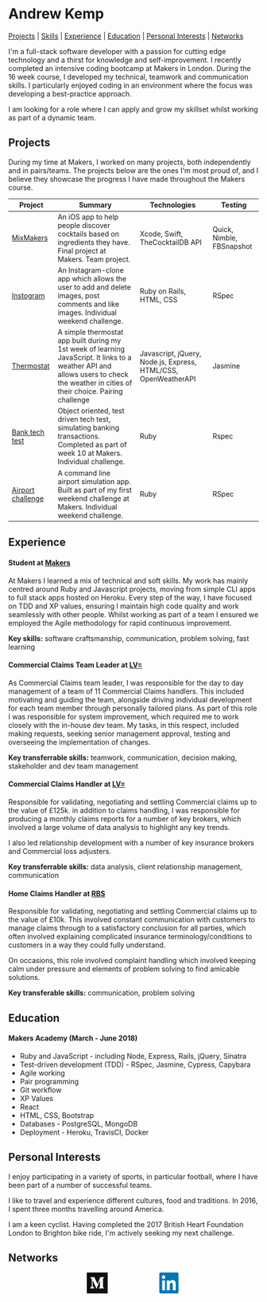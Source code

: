 # Andrew Kemp

[Projects](#projects) | [Skills](#skills) | [Experience](#experience) | [Education](#education) | [Personal Interests](#personal-interests) | [Networks](#networks)

I'm a full-stack software developer with a passion for cutting edge technology and a thirst for knowledge and self-improvement. I recently completed an intensive coding bootcamp at Makers in London. During the 16 week course, I developed my technical, teamwork and communication skills. I particularly enjoyed coding in an environment where the focus was developing a best-practice approach.

I am looking for a role where I can apply and grow my skillset whilst working as part of a dynamic team.

## Projects

During my time at Makers, I worked on many projects, both independently and in pairs/teams. The projects below are the ones I'm most proud of, and I believe they showcase the progress I have made throughout the Makers course.

 | Project       | Summary       | Technologies  | Testing |
 | ------------- |---------------| --------------|---------|
 | [MixMakers](https://github.com/andyk144/MixMakers) | An iOS app to help people discover cocktails based on ingredients they have. Final project at Makers. Team project. | Xcode, Swift, TheCocktailDB API | Quick, Nimble, FBSnapshot |
 | [Instogram](https://github.com/andyk144/instagram-challenge) | An Instagram-clone app which allows the user to add and delete images, post comments and like images. Individual weekend challenge. | Ruby on Rails, HTML, CSS | RSpec |
 | [Thermostat](https://github.com/andyk144/thermostat) | A simple thermostat app built during my 1st week of learning JavaScript. It links to a weather API and allows users to check the weather in cities of their choice. Pairing challenge | Javascript, jQuery, Node.js, Express, HTML/CSS, OpenWeatherAPI | Jasmine |
 | [Bank tech test](https://github.com/andyk144/bank) | Object oriented, test driven tech test, simulating banking transactions. Completed as part of week 10 at Makers. Individual challenge. | Ruby | Rspec |
 | [Airport challenge](https://github.com/andyk144/airport_challenge) | A command line airport simulation app. Built as part of my first weekend challenge at Makers. Individual weekend challenge. | Ruby | RSpec |

## Experience

#### Student at [Makers](https://makers.tech/)

At Makers I learned a mix of technical and soft skills. My work has mainly centred around Ruby and Javascript projects, moving from simple CLI apps to full stack apps hosted on Heroku. Every step of the way, I have focused on TDD and XP values, ensuring I maintain high code quality and work seamlessly with other people. Whilst working as part of a team I ensured we employed the Agile methodology for rapid continuous improvement.

**Key skills:** software craftsmanship, communication, problem solving, fast learning

#### Commercial Claims Team Leader at [LV=](https://www.lv.com/)

As Commercial Claims team leader, I was responsible for the day to day management of a team of 11 Commercial Claims handlers. This included motivating and guiding the team, alongside driving individual development for each team member through personally tailored plans. As part of this role I was responsible for system improvement, which required me to work closely with the in-house dev team. My tasks, in this respect, included making requests, seeking senior management approval, testing and overseeing the implementation of changes.

**Key transferrable skills:** teamwork, communication, decision making, stakeholder and dev team management

#### Commercial Claims Handler at [LV=](https://www.lv.com/)

Responsible for validating, negotiating and settling Commercial claims up to the value of £125k. in addition to claims handling, I was responsible for producing a monthly claims reports for a number of key brokers, which involved a large volume of data analysis to highlight any key trends.

I also led relationship development with a number of key insurance brokers and Commercial loss adjusters.

**Key transferrable skills:** data analysis, client relationship management, communication

#### Home Claims Handler at [RBS](https://personal.rbs.co.uk/personal/insurance/home-insurance.html)

Responsible for validating, negotiating and settling Commercial claims up to the value of £10k. This involved constant communication with customers to manage claims through to a satisfactory conclusion for all parties, which often involved explaining complicated insurance terminology/conditions to customers in a way they could fully understand.

On occasions, this role involved complaint handling which involved keeping calm under pressure and elements of problem solving to find amicable solutions.

**Key transferable skills:** communication, problem solving

## Education

#### Makers Academy (March - June 2018)

- Ruby and JavaScript - including Node, Express, Rails, jQuery, Sinatra
- Test-driven development (TDD) - RSpec, Jasmine, Cypress, Capybara
- Agile working
- Pair programming
- Git workflow
- XP Values
- React
- HTML, CSS, Bootstrap
- Databases - PostgreSQL, MongoDB
- Deployment - Heroku, TravisCI, Docker

## Personal Interests

I enjoy participating in a variety of sports, in particular football, where I have been part of a number of successful teams.

I like to travel and experience different cultures, food and traditions. In 2016, I spent three months travelling around America.  

I am a keen cyclist. Having completed the 2017 British Heart Foundation London to Brighton bike ride, I'm actively seeking my next challenge.  

## Networks
<p align="center">

<a href="https://medium.com/@andyk_5">
<img src="/images/medium.png?format=300w" alt="medium" hspace="50" height="42" width="42"></a>

<a href="https://www.linkedin.com/in/andrew-kemp/">
<img src="/images/linkedin.png" alt="linkedin" hspace="50" height="42" width="42"></a>

</p>
